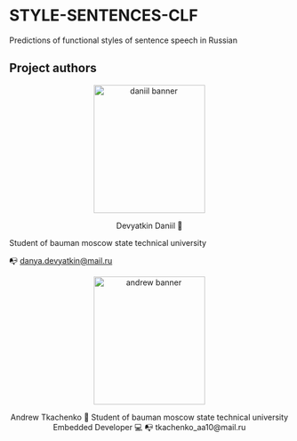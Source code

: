 # STYLE-SENTENCES-CLF
Predictions of functional styles of sentence speech in Russian

## Project authors
<p align="center">
<img width="200" height="230" src="https://user-images.githubusercontent.com/48509639/208299517-5beed843-1348-4fe6-82e7-6e853c036472.png" alt="daniil banner">
 </p>
<p align="center">
Devyatkin Daniil 👋
 
Student of bauman moscow state technical university
 
📭 danya.devyatkin@mail.ru

<p align="center">
<img width="200" height="230" src="https://user-images.githubusercontent.com/48509639/208299505-7fa1161e-0641-47f7-9746-eacb9e6a03be.png" alt="andrew banner">
<p align="center">
Andrew Tkachenko 👋
Student of bauman moscow state technical university
Embedded Developer 💻
📭 tkachenko_aa10@mail.ru
